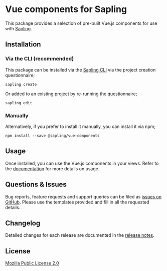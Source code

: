 # Vue components for Sapling

This package provides a selection of pre-built Vue.js components for use with [Sapling](https://github.com/saplingjs/sapling/).


## Installation

### Via the CLI (recommended)

This package can be installed via the [Sapling CLI](https://saplingjs.com/docs/#/cli) via the project creation questionnaire;

    sapling create

Or added to an existing project by re-running the questionnaire;

    sapling edit


### Manually

Alternatively, if you prefer to install it manually, you can install it via npm;

    npm install --save @sapling/vue-components


## Usage

Once installed, you can use the Vue.js components in your views.  Refer to the [documentation](https://saplingjs.com/docs/#/components) for more details on usage.


## Questions & Issues

Bug reports, feature requests and support queries can be filed as [issues on GitHub](https://github.com/saplingjs/vue-components/issues).  Please use the templates provided and fill in all the requested details.


## Changelog

Detailed changes for each release are documented in the [release notes](https://github.com/saplingjs/vue-components/releases).


## License

[Mozilla Public License 2.0](https://opensource.org/licenses/MPL-2.0)

